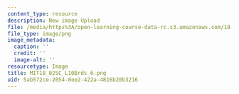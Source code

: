 ```yaml
---
content_type: resource
description: New image Upload
file: /media/https%3A/open-learning-course-data-rc.s3.amazonaws.com/18-02sc-multivariable-calculus-fall-2010/5ab572ce20548ee2422a4816b20b3216_MIT18_02SC_L10Brds_6.png
file_type: image/png
image_metadata:
  caption: ''
  credit: ''
  image-alt: ''
resourcetype: Image
title: MIT18_02SC_L10Brds_6.png
uid: 5ab572ce-2054-8ee2-422a-4816b20b3216
---
```

